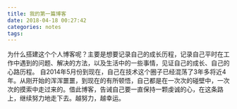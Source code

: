 ```yaml
---
title: 我的第一篇博客
date: 2018-04-18 00:27:42
categories: notes
tags:
---
```

为什么搭建这个个人博客呢？主要是想要记录自己的成长历程，记录自己平时在工作中遇到的问题、解决的方法，以及生活中的一些事情，见证自己的成长、自己的心路历程。
自2014年5月份到现在，自己在技术这个圈子已经混荡了3年多将近4年。从刚开始的浑浑噩噩，到现在的有所顿悟，自己都是在一次次的碰壁中，一次次的摸索中走过来的。借此博客，告诫自己要一直保持一颗虔诚的心，在这条路上，继续努力地走下去。越努力，越幸运。